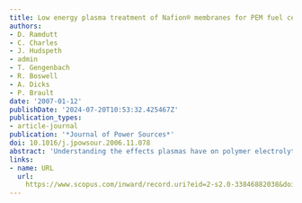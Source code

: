 ```yaml
---
title: Low energy plasma treatment of Nafion® membranes for PEM fuel cells
authors:
- D. Ramdutt
- C. Charles
- J. Hudspeth
- admin
- T. Gengenbach
- R. Boswell
- A. Dicks
- P. Brault
date: '2007-01-12'
publishDate: '2024-07-20T10:53:32.425467Z'
publication_types:
- article-journal
publication: '*Journal of Power Sources*'
doi: 10.1016/j.jpowsour.2006.11.078
abstract: 'Understanding the effects plasmas have on polymer electrolyte membranes such as Nafion is important if plasma technologies are to be employed in the fabrication of MEA components. An argon plasma has been used to treat the surface of Nafion membranes at several energy doses from 0 to 3.056 J cm−2. The effect of the treatment has been characterised using Scanning Electron Microscopy (SEM), Atomic Force Microscopy (AFM) and X-ray Photoelectron Spectroscopy (XPS) as well as measuring water contact angles, proton conductivity and electrical performance. It was found that as energy dose is increased, hydrophobicity of the membrane decreases, as does proton conductivity. The water contact angle for untreated Nafion is around 120° while the surface treated with the maximum dose has a contact angle of 50°. Similarly the proton conductivity drops from above 200 to 35.8 mS cm−1. SEM and AFM results showed only a small change in the surface roughness of the treated samples while XPS results indicated a marked reduction in the concentration of fluorine at the surface of the membrane for increasing dose. Fuel cell electrical performance was also very poor for the treated membranes and this was attributed to the decrease in conductivity as well as an observed poor adherence between electrode and membrane in the pressed MEA.'
links:
- name: URL
  url: 
    https://www.scopus.com/inward/record.uri?eid=2-s2.0-33846882038&doi=10.1016%2fj.jpowsour.2006.11.078&partnerID=40&md5=3f93dd3fd716ac06902a7d1a75762178
---
```

